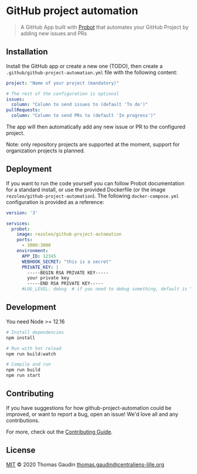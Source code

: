 # GitHub project automation

> A GitHub App built with [Probot](https://github.com/probot/probot) that automates your GitHub Project by adding new
> issues and PRs

## Installation

Install the GitHub app or create a new one (TODO), then create a `.github/github-project-automation.yml` file with the following content:
```yaml
project: "Name of your project (mandatory)"

# The rest of the configuration is optional
issues:
  column: "Column to send issues to (default 'To do')"
pullRequests:
  column: "Column to send PRs to (default 'In progress')"
```

The app will then automatically add any new issue or PR to the configured project.

Note: only repository projects are supported at the moment, support for organization projects is planned.

## Deployment

If you want to run the code yourself you can follow Probot documentation for a standard install, or use the provided
Dockerfile (or the image `rezoleo/github-project-automation`). The following `docker-compose.yml` configuration is provided
as a reference:

```yaml
version: '3'

services:
  probot:
    image: rezoleo/github-project-automation
    ports:
      - 3000:3000
    environment:
      APP_ID: 12345
      WEBHOOK_SECRET: "this is a secret"
      PRIVATE_KEY: |
        -----BEGIN RSA PRIVATE KEY-----
        your private key
        -----END RSA PRIVATE KEY-----
      #LOG_LEVEL: debug  # if you need to debug something, default is "info"
```

## Development

You need Node >= 12.16

```sh
# Install dependencies
npm install

# Run with hot reload
npm run build:watch

# Compile and run
npm run build
npm run start
```

## Contributing

If you have suggestions for how github-project-automation could be improved, or want to report a bug, open an issue! We'd love all and any contributions.

For more, check out the [Contributing Guide](CONTRIBUTING.md).

## License

[MIT](LICENSE) © 2020 Thomas Gaudin <thomas.gaudin@centraliens-lille.org>
